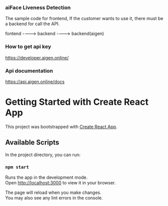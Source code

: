 ### aiFace Liveness Detection 

The sample code for frontend, If the customer wants to use it, there must be a backend for call the API.

fontend ----> backend ----> backend(aigen)

### How to get api key

https://developer.aigen.online/


### Api documentation

https://api.aigen.online/docs


# Getting Started with Create React App

This project was bootstrapped with [Create React App](https://github.com/facebook/create-react-app).

## Available Scripts

In the project directory, you can run:

### `npm start`

Runs the app in the development mode.\
Open [http://localhost:3000](http://localhost:3000) to view it in your browser.

The page will reload when you make changes.\
You may also see any lint errors in the console.







